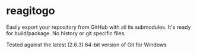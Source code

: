 # reagitogo
Easily export your repository from GitHub with all its submodules. It's ready for build/package. No history or git specific files.

Tested against the latest (2.6.3) 64-bit version of Git for Windows
